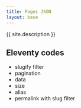 ```yaml
---
title: Pages JSON
layout: base
---
```

{{ site.description }}

## Eleventy codes
- slugify filter
- pagination
- data
- size
- alias
- permalink with slug filter